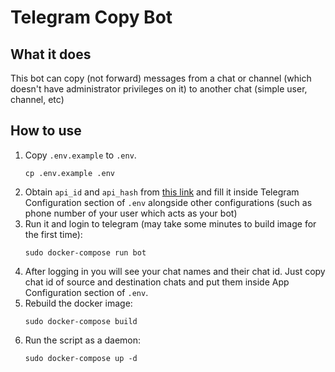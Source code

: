 # Telegram Copy Bot


## What it does
This bot can copy (not forward) messages from a chat or channel (which doesn't have administrator privileges on it) to another chat (simple user, channel, etc)

## How to use
1. Copy `.env.example` to `.env`.
    ```
    cp .env.example .env
    ```
2. Obtain `api_id` and `api_hash` from [this link](https://my.telegram.org/apps) and fill it inside Telegram Configuration section of `.env` alongside other configurations (such as phone number of your user which acts as your bot)
3. Run it and login to telegram (may take some minutes to build image for the first time):
    ```
    sudo docker-compose run bot
    ```
4. After logging in you will see your chat names and their chat id. Just copy chat id of source and destination chats and put them inside App Configuration section of `.env`.
5. Rebuild the docker image:
    ```
    sudo docker-compose build
    ```
6. Run the script as a daemon:
     ```
    sudo docker-compose up -d
    ```

